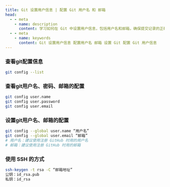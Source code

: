 ```yaml
---
title: Git 设置用户信息 | 配置 Git 用户名 和 邮箱
head:
  - - meta
    - name: description
      content: 学习如何在 Git 中设置用户信息，包括用户名和邮箱，确保提交记录的正确性。
  - - meta
    - name: keywords
      content: Git 设置用户信息 配置用户名 邮箱 设置 Git 配置 Git 用户信息
---
```


### 查看git配置信息

```sh
git config --list
```

### 查看git用户名、密码、邮箱的配置

```sh
git config user.name
git config user.password
git config user.email
```

### 设置git用户名、邮箱的配置

```sh
git config --global user.name “用户名”
git config --global user.email “邮箱”
# 用户名：建议使用注册 GitHub 时用的用户名
# 邮箱：建议使用注册 GitHub 时用的邮箱
```

### 使用 SSH 的方式

```sh
ssh-keygen -t rsa -C “邮箱地址”
公钥：id_rsa.pub
私钥：id_rsa
```
